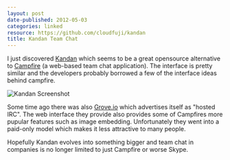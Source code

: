 ```yaml
---
layout: post
date-published: 2012-05-03
categories: linked
resource: https://github.com/cloudfuji/kandan
title: Kandan Team Chat
---
```

I just discovered [Kandan](http://kandan.me) which seems to be a great opensource alternative to
[Campfire](http://campfirenow.com/) (a web-based team chat application).
The interface is pretty similar and the developers
probably borrowed a few of the interface ideas behind campfire.

![Kandan Screenshot](/images/small-kandan-preview.png)

Some time ago there was also [Grove.io](https://grove.io/) which advertises itself as
"hosted IRC". The web interface they provide also provides some of Campfires more pupular
features such as image embedding. Unfortunately they went into a paid-only model which makes
it less attractive to many people.

Hopefully Kandan evolves into something bigger and team chat in companies is no longer
limited to just Campfire or worse Skype.
